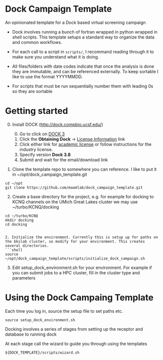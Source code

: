 # Dock Campaign Template
An opinionated template for a Dock based virtual screening campaign

* Dock involves running a bunch of fortran wrapped in python wrapped
  in shell scripts. This template setups a standard way to organize
  the data and common workflows.

* For each call to a script in `scripts/`, I recommand reading through
  it to make sure you understand what it is doing.

* All files/folders with date codes indicate that once the analysis is
  done they are immutable, and can be referenced externally. To keep
  sortable I like to use the format YYYYMMDD.

* For scripts that must be run sequentially number them with leading 0s
  so they are sortable

# Getting started

0. Install DOCK (http://dock.compbio.ucsf.edu/)
  
     0. Go to click on [DOCK 3](http://dock.compbio.ucsf.edu/DOCK3.7/)
     1. Click the **Obtaining Dock** -> [License Information](http://dock.compbio.ucsf.edu/Online_Licensing/index.htm) link
     2. Click either link for [academic license](http://dock.compbio.ucsf.edu/Online_Licensing/dock_license_application.html) or follow instructions for the industry license.
     3. Specify version **Dock 3.8**
     4. Submit and wait for the email/download link

1. Clone the template repo to somewhere you can reference. I like to put it in ~/opt/dock_campaign_template.git

```shell
cd ~/opt
git clone https://github.com/maomlab/dock_campaign_template.git
```

2. Create a base directory for the project, e.g. for example for docking to KCNQ channels on the UMich Great Lakes cluster we may use ~/turbo/KCNQ/docking

```shell
cd ~/turbo/KCNQ
mkdir docking
cd docking


2. Initialize the environment. Currently this is setup up for paths on the bkslab cluster, so modify for your environment. This creates several directories.
```shell
source ~/opt/dock_campaign_template/scripts/initialize_dock_campaign.sh
```

3. Edit setup_dock_environment.sh for your environment. For example if you can submit jobs to a HPC cluster, fill in the cluster type and parameters

# Using the Dock Campaing Template

Each time you log in, source the setup file to set paths etc.

```shell
source setup_dock_environment.sh
```

Docking involves a series of stages from setting up the receptor and database to running dock

At each stage call the wizard to guide you through using the templates
```shell
${DOCK_TEMPLATE}/scripts/wizard.sh
```

